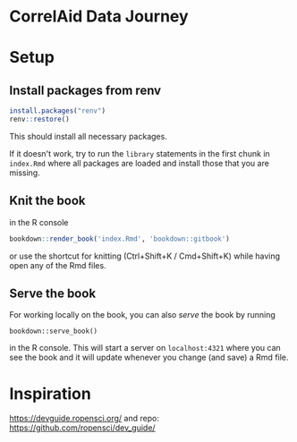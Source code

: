 # CorrelAid Data Journey

# Setup
## Install packages from renv

```R
install.packages("renv")
renv::restore()
```
This should install all necessary packages. 

If it doesn't work, try to run the `library` statements in the first chunk in `index.Rmd` where all packages are loaded and install those that you are missing. 


## Knit the book
in the R console
```R
bookdown::render_book('index.Rmd', 'bookdown::gitbook')
```

or use the shortcut for knitting (Ctrl+Shift+K / Cmd+Shift+K) while having open any of the Rmd files. 

## Serve the book
For working locally on the book, you can also *serve* the book by running

```
bookdown::serve_book()
```

in the R console. This will start a server on `localhost:4321` where you can see the book and it will update whenever you change (and save) a Rmd file.

# Inspiration
https://devguide.ropensci.org/ and repo: https://github.com/ropensci/dev_guide/
